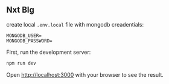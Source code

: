 ## Nxt Blg

create local `.env.local` file with mongodb creadentials:

```
MONGODB_USER=
MONGODB_PASSWORD=
```

First, run the development server:

```bash
npm run dev
```

Open [http://localhost:3000](http://localhost:3000) with your browser to see the result.
